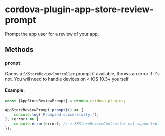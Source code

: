 # cordova-plugin-app-store-review-prompt

Prompt the app user for a review of your app.

## Methods

### `prompt`

Opens a `SKStoreReviewController` prompt if available, throws an error if it's not. You will need to handle devices on < iOS 10.3+ yourself.

#### Example:
```javascript
const {AppStoreReviewPrompt} = window.cordova.plugins;

AppStoreReviewPrompt.prompt(() => {
    console.log('Prompted successfully.');
}, (error) => {
    console.error(error); // > SKStoreReviewController not supported.
});
```
